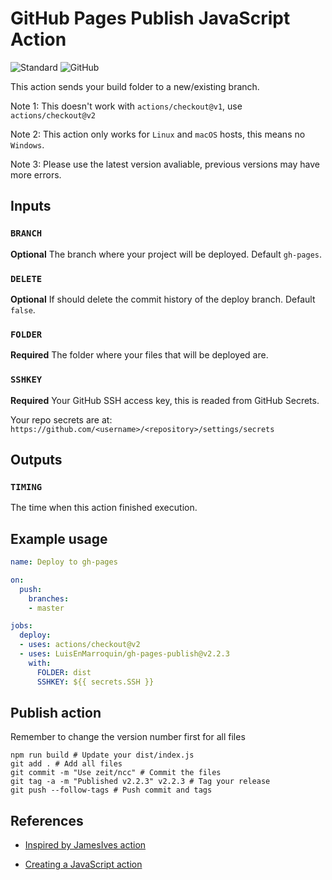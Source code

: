 # GitHub Pages Publish JavaScript Action

![Standard](https://img.shields.io/badge/code_style-standard-brightgreen.svg)
![GitHub](https://github.com/LuisEnMarroquin/gh-pages-publish/workflows/Testing/badge.svg)

This action sends your build folder to a new/existing branch.

Note 1: This doesn't work with `actions/checkout@v1`, use `actions/checkout@v2`

Note 2: This action only works for `Linux` and `macOS` hosts, this means no `Windows`.

Note 3: Please use the latest version avaliable, previous versions may have more errors.

## Inputs

### `BRANCH`

**Optional** The branch where your project will be deployed. Default `gh-pages`.

### `DELETE`

**Optional** If should delete the commit history of the deploy branch. Default `false`.

### `FOLDER`

**Required** The folder where your files that will be deployed are.

### `SSHKEY`

**Required** Your GitHub SSH access key, this is readed from GitHub Secrets.

Your repo secrets are at: `https://github.com/<username>/<repository>/settings/secrets`

## Outputs

### `TIMING`

The time when this action finished execution.

## Example usage

```yml
name: Deploy to gh-pages

on:
  push:
    branches:
    - master

jobs:
  deploy:
  - uses: actions/checkout@v2
  - uses: LuisEnMarroquin/gh-pages-publish@v2.2.3
    with:
      FOLDER: dist
      SSHKEY: ${{ secrets.SSH }}
```

## Publish action

Remember to change the version number first for all files

```shell
npm run build # Update your dist/index.js
git add . # Add all files
git commit -m "Use zeit/ncc" # Commit the files
git tag -a -m "Published v2.2.3" v2.2.3 # Tag your release
git push --follow-tags # Push commit and tags
```

## References

* [Inspired by JamesIves action](https://github.com/JamesIves/github-pages-deploy-action)

* [Creating a JavaScript action](https://docs.github.com/en/actions/creating-actions/creating-a-javascript-action)
